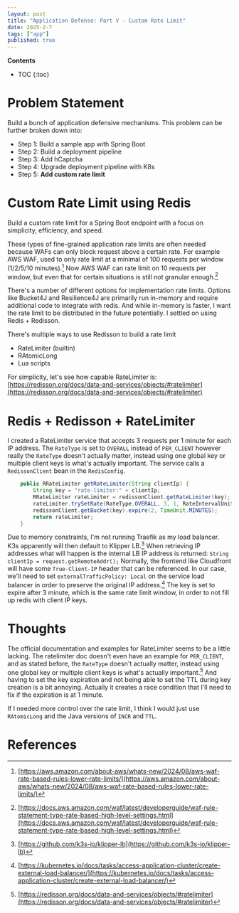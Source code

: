```yaml
---
layout: post
title: "Application Defense: Part V - Custom Rate Limit"
date: 2025-2-7
tags: ["app"]
published: true
---
```


**Contents**
* TOC
{:toc}

# Problem Statement
Build a bunch of application defensive mechanisms. This problem can be further broken down into:

* Step 1: Build a sample app with Spring Boot
* Step 2: Build a deployment pipeline
* Step 3: Add hCaptcha
* Step 4: Upgrade deployment pipeline with K8s
* Step 5: **Add custom rate limit**

# Custom Rate Limit using Redis
Build a custom rate limit for a Spring Boot endpoint with a focus on simplicity, efficiency, and speed. 

These types of fine-grained application rate limits are often needed because WAFs can only block request above a certain rate. For example AWS WAF, used to only rate limit at a minimal of 100 requests per window (1/2/5/10 minutes).[^1] Now AWS WAF can rate limit on 10 requests per window, but even that for certain situations is still not granular enough.[^2] 

There's a number of different options for implementation rate limits. Options like Bucket4J and Resilience4J are primarily run in-memory and require additional code to integrate with redis. And while in-memory is faster, I want the rate limit to be distributed in the future potentially. I settled on using Redis + Redisson.

There's multiple ways to use Redisson to build a rate limit

* RateLimiter (builtin)
* RAtomicLong
* Lua scripts

For simplicity, let's see how capable RateLimiter is: [https://redisson.org/docs/data-and-services/objects/#ratelimiter](https://redisson.org/docs/data-and-services/objects/#ratelimiter)

# Redis + Redisson + RateLimiter
I created a RateLimiter service that accepts 3 requests per 1 minute for each IP address. The `RateType` is set to `OVERALL` instead of `PER_CLIENT` however really the `RateType` doesn't actually matter, instead using one global key or multiple client keys is what's actually important. The service calls a `RedissonClient` bean in the `RedisConfig`. 

```java
    public RRateLimiter getRateLimiter(String clientIp) {
        String key = "rate-limiter:" + clientIp; 
        RRateLimiter rateLimiter = redissonClient.getRateLimiter(key);
        rateLimiter.trySetRate(RateType.OVERALL, 3, 1, RateIntervalUnit.MINUTES);
        redissonClient.getBucket(key).expire(2, TimeUnit.MINUTES); 
        return rateLimiter;
    }
```

Due to memory constraints, I'm not running Traefik as my load balancer. K3s apparently will then default to Klipper LB.[^3] When retrieving IP addresses what will happen is the internal LB IP address is returned: `String clientIp = request.getRemoteAddr();` Normally, the frontend like Cloudfront will have some `True-Client-IP` header that can be referenced. In our case, we'll need to set `externalTrafficPolicy: Local` on the service load balancer in order to preserve the original IP address.[^4] The key is set to expire after 3 minute, which is the same rate limit window, in order to not fill up redis with client IP keys. 

# Thoughts
The official documentation and examples for RateLimiter seems to be a little lacking. The ratelimiter doc doesn't even have an example for `PER_CLIENT`, and as stated before, the `RateType` doesn't actually matter, instead using one global key or multiple client keys is what's actually important.[^5] And having to set the key expiration and not being able to set the TTL during key creation is a bit annoying. Actually it creates a race condition that I'll need to fix if the expiration is at 1 minute. 

If I needed more control over the rate limit, I think I would just use `RAtomicLong` and the Java versions of `INCR` and `TTL`. 

# References
[^1]: [https://aws.amazon.com/about-aws/whats-new/2024/08/aws-waf-rate-based-rules-lower-rate-limits/](https://aws.amazon.com/about-aws/whats-new/2024/08/aws-waf-rate-based-rules-lower-rate-limits/)

[^2]: [https://docs.aws.amazon.com/waf/latest/developerguide/waf-rule-statement-type-rate-based-high-level-settings.html](https://docs.aws.amazon.com/waf/latest/developerguide/waf-rule-statement-type-rate-based-high-level-settings.html)

[^3]: [https://github.com/k3s-io/klipper-lb](https://github.com/k3s-io/klipper-lb)

[^4]: [https://kubernetes.io/docs/tasks/access-application-cluster/create-external-load-balancer/](https://kubernetes.io/docs/tasks/access-application-cluster/create-external-load-balancer/)

[^5]: [https://redisson.org/docs/data-and-services/objects/#ratelimiter](https://redisson.org/docs/data-and-services/objects/#ratelimiter)
